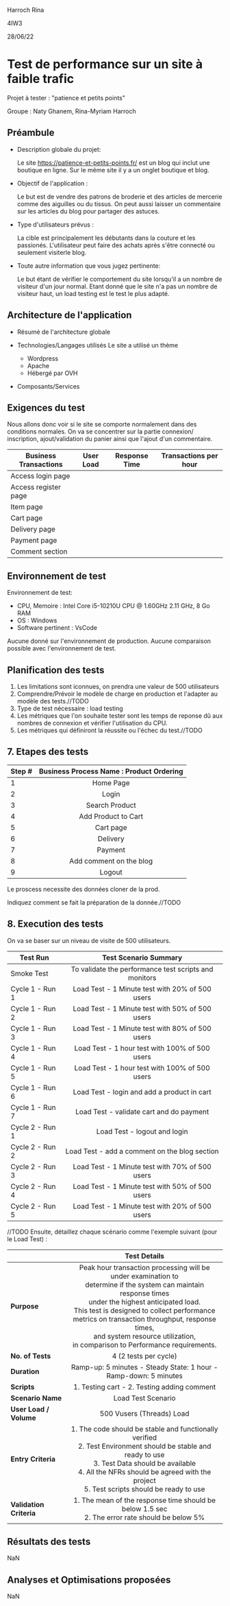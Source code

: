 Harroch Rina 

4IW3

28/06/22

# Test de performance sur un site à faible trafic

Projet à tester : "patience et petits points"

Groupe : Naty Ghanem, Rina-Myriam Harroch

## Préambule

- Description globale du projet: 

    Le site https://patience-et-petits-points.fr/ est un blog qui inclut une boutique en ligne. Sur le même site il y a un onglet boutique et blog.

- Objectif de l'application : 

    Le but est de vendre des patrons de broderie et des articles de mercerie comme des aiguilles ou du tissus. 
    On peut aussi laisser un commentaire sur les articles du blog pour partager des astuces.

- Type d'utilisateurs prévus :

    La cible est principalement les débutants dans la couture et les passionés.
    L'utilisateur peut faire des achats après s'être connecté ou seulement visiterle blog. 

- Toute autre information que vous jugez pertinente:

    Le but étant de vérifier le comportement du site lorsqu'il a un nombre de visiteur d'un jour normal. Etant donné que le site n'a pas un nombre de visiteur haut, un load testing est le test le plus adapté.

## Architecture de l'application

- Résumé de l'architecture globale

- Technologies/Langages utilisés
    Le site a utilisé un thème 
    - Wordpress
    - Apache 
    - Hébergé par OVH

- Composants/Services  

## Exigences du test

Nous allons donc voir si le site se comporte normalement dans des conditions normales. 
On va se concentrer sur la partie connexion/ inscription, ajout/validation du panier ainsi que l'ajout d'un commentaire.


| Business Transactions | User Load | Response Time | Transactions per hour |
|--------------|:-----------:|:------------:|:------------:|
| Access login page |  |  |  |
| Access register page |  |  | |
| Item page |  |  | |
| Cart page |  |  | |
| Delivery page |  |  | |
| Payment page |  |  | |
| Comment section |  |  | |

## Environnement de test
Environnement de test:

- CPU, Memoire : Intel Core i5-10210U CPU @ 1.60GHz   2.11 GHz, 8 Go RAM
- OS : Windows
- Software pertinent : VsCode

Aucune donné sur l'environnement de production. Aucune comparaison possible avec l'environnement de test.

## Planification des tests

1. Les limitations sont iconnues, on prendra une valeur de 500 utilisateurs
2. Comprendre/Prévoir le modèle de charge en production et l'adapter au modèle des tests.//TODO
3. Type de test nécessaire : load testing
4. Les métriques que l'on souhaite tester sont les temps de reponse dû aux nombres de connexion et vérifier l'utilisation du CPU. 
5. Les métriques qui définiront la réussite ou l'échec du test.//TODO


## 7. Etapes des tests


| Step # | Business Process Name : Product Ordering |
|--------------|:-----------:|
| 1 | Home Page |
| 2 | Login |
| 3 | Search Product |
| 4 | Add Product to Cart|
| 5 | Cart page |
| 6 | Delivery  |
| 7 | Payment |
| 8 | Add comment on the blog|
| 9 | Logout |

Le proscess necessite des données cloner de la prod.

Indiquez comment se fait la préparation de la donnée.//TODO

## 8. Execution des tests

On va se baser sur un niveau de visite de 500 utilisateurs.

| Test Run | Test Scenario Summary |
|--------------|:-----------:|
| Smoke Test | To validate the performance test scripts and monitors |
| Cycle 1 - Run 1 | Load Test - 1 Minute test with 20% of 500 users |
| Cycle 1 - Run 2 |Load Test - 1 Minute test with 50% of 500 users |
| Cycle 1 - Run 3 | Load Test - 1 Minute test with 80% of 500 users |
| Cycle 1 - Run 4 | Load Test - 1 hour test with 100% of 500 users |
| Cycle 1 - Run 5 | Load Test - 1 hour test with 100% of 500 users |
| Cycle 1 - Run 6 | Load Test - login and add a product in cart |
| Cycle 1 - Run 7 | Load Test - validate cart and do payment |
| Cycle 2 - Run 1 | Load Test - logout and login |
| Cycle 2 - Run 2 | Load Test - add a comment on the blog section |
| Cycle 2 - Run 3 | Load Test - 1 Minute test with 70% of 500 users |
| Cycle 2 - Run 4 | Load Test - 1 Minute test with 50% of 500 users |
| Cycle 2 - Run 5 | Load Test - 1 Minute test with 20% of 500 users |

//TODO
Ensuite, détaillez chaque scénario comme l'exemple suivant (pour le Load Test) :

|  | Test Details |
|--------------|:-----------:|
| **Purpose** | Peak hour transaction processing will be under examination to <br/> determine if the system can maintain response times <br/> under the highest anticipated load. <br/> This test is designed to collect performance <br/> metrics on transaction throughput, response times, <br/> and system resource utilization, <br/> in comparison to Performance requirements. |
| **No. of Tests** | 4 (2 tests per cycle) |
| **Duration** | Ramp-up: 5 minutes - Steady State: 1 hour - Ramp-down: 5 minutes |
| **Scripts** | 1. Testing cart - 2. Testing adding comment |
| **Scenario Name** | Load Test Scenario |
| **User Load / Volume** | 500 Vusers (Threads) Load |
| **Entry Criteria** | 1. The code should be stable and functionally verified <br/> 2. Test Environment should be stable and ready to use <br/> 3. Test Data should be available <br/> 4. All the NFRs should be agreed with the project <br/> 5. Test scripts should be ready to use |
| **Validation Criteria** | 1. The mean of the response time should be below 1.5 sec <br/> 2. The error rate should be below 5% |

## Résultats des tests
NaN

## Analyses et Optimisations proposées

 NaN
